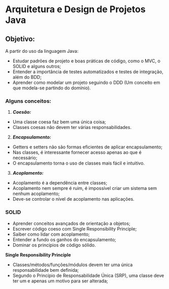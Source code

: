 # Arquitetura e Design de Projetos Java

## Objetivo:

A partir do uso da linguagem Java: 

- Estudar padrões de projeto e boas práticas de código, como o MVC, o SOLID e alguns outros;
- Entender a importância de testes automatizados e testes de integração, além do BDD;
- Aprender como modelar um projeto seguindo o DDD (Um conceito em que modela-se partindo do domínio).

### Alguns conceitos:

1. ***Coesão:*** 
- Uma classe coesa faz bem uma única coisa; 
- Classes coesas não devem ter várias responsabilidades. 

2. ***Encapsulamento:*** 
- Getters e setters não são formas eficientes de aplicar encapsulamento;
- Nas classes, é interessante fornecer acesso apenas ao que é necessário;
- O encapsulamento torna o uso de classes mais fácil e intuitivo.

3. ***Acoplamento:***
- Acoplamento é a dependência entre classes;
- Acoplamento nem sempre é ruim, é impossível criar um sistema sem nenhum acoplamento;
- Deve-se controlar o nível de acoplamento nas aplicações.

### SOLID

- Aprender conceitos avançados de orientação a objetos;
- Escrever código coeso com Single Responsibility Principle;
- Saiber como lidar com acoplamento; 
- Entender a fundo os ganhos do encapsulamento; 
- Dominar os princípios de código sólido.

**Single Responsibility Principle**

- Classes/métodos/funções/módulos devem ter uma única responsabilidade bem definida;
- Segundo o Princípio de Responsabilidade Única (SRP), uma classe deve ter um e apenas um motivo para ser alterada;
 